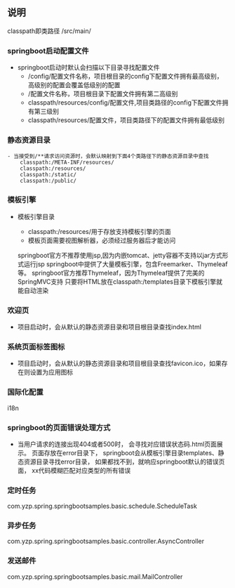 ## 说明

classpath即类路径 /src/main/

### springboot启动配置文件
- springboot启动时默认会扫描以下目录寻找配置文件
    - /config/配置文件名称，项目根目录的config下配置文件拥有最高级别，高级别的配置会覆盖低级别的配置
    - /配置文件名称，项目根目录下配置文件拥有第二高级别
    - classpath/resources/config/配置文件,项目类路径的config下配置文件拥有第三级别
    - classpath/resources/配置文件，项目类路径下的配置文件拥有最低级别
### 静态资源目录
    - 当接受到/**请求访问资源时，会默认映射到下面4个类路径下的静态资源目录中查找
        classpath:/META-INF/resources/
        classpath:/resources/
        classpath:/static/
        classpath:/public/
### 模板引擎
- 模板引擎目录
    - classpath:/resources/用于存放支持模板引擎的页面
    - 模板页面需要视图解析器，必须经过服务器后才能访问

    springboot官方不推荐使用jsp,因为内嵌tomcat、jetty容器不支持以jar方式形式运行jsp
    springboot中提供了大量模板引擎，包含Freemarker、Thymeleaf等。
    springboot官方推荐Thymeleaf，因为Thymeleaf提供了完美的SpringMVC支持
    只要将HTML放在classpath:/templates目录下模板引擎就能自动渲染
    

### 欢迎页

- 项目启动时，会从默认的静态资源目录和项目根目录查找index.html

### 系统页面标签图标

- 项目启动时，会从默认的静态资源目录和项目根目录查找favicon.ico，如果存在则设置为应用图标

### 国际化配置

i18n
### springboot的页面错误处理方式
- 当用户请求的连接出现404或者500时，
    会寻找对应错误状态码.html页面展示。
    页面存放在error目录下，
    springboot会从模板引擎目录templates、静态资源目录寻找error目录，
    如果都找不到，就响应springboot默认的错误页面，
    xx代码模糊匹配对应类型的所有错误

### 定时任务

com.yzp.spring.springbootsamples.basic.schedule.ScheduleTask

### 异步任务

com.yzp.spring.springbootsamples.basic.controller.AsyncController

### 发送邮件

com.yzp.spring.springbootsamples.basic.mail.MailController

